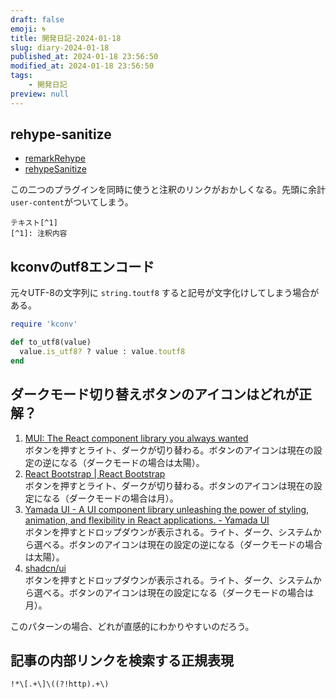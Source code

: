 ```yaml
---
draft: false
emoji: 🌀
title: 開発日記-2024-01-18
slug: diary-2024-01-18
published_at: 2024-01-18 23:56:50
modified_at: 2024-01-18 23:56:50
tags:
    - 開発日記
preview: null
---
```


## rehype-sanitize

- [remarkRehype](https://github.com/remarkjs/remark-rehype)
- [rehypeSanitize](https://github.com/rehypejs/rehype-sanitize)

この二つのプラグインを同時に使うと注釈のリンクがおかしくなる。先頭に余計`user-content`がついてしまう。

```markdown:注釈のマークダウン
テキスト[^1]
[^1]: 注釈内容
```

## kconvのutf8エンコード

元々UTF-8の文字列に `string.toutf8` すると記号が文字化けしてしまう場合がある。

```ruby
require 'kconv'

def to_utf8(value)
  value.is_utf8? ? value : value.toutf8
end
```

## ダークモード切り替えボタンのアイコンはどれが正解？

1. [MUI: The React component library you always wanted](https://mui.com/)  
  ボタンを押すとライト、ダークが切り替わる。ボタンのアイコンは現在の設定の逆になる（ダークモードの場合は太陽）。
2. [React Bootstrap | React Bootstrap](https://react-bootstrap.github.io/)  
  ボタンを押すとライト、ダークが切り替わる。ボタンのアイコンは現在の設定になる（ダークモードの場合は月）。
3. [Yamada UI - A UI component library unleashing the power of styling, animation, and flexibility in React applications. - Yamada UI](https://yamada-ui.com/)  
  ボタンを押すとドロップダウンが表示される。ライト、ダーク、システムから選べる。ボタンのアイコンは現在の設定の逆になる（ダークモードの場合は太陽）。
4. [shadcn/ui](https://ui.shadcn.com/)  
  ボタンを押すとドロップダウンが表示される。ライト、ダーク、システムから選べる。ボタンのアイコンは現在の設定になる（ダークモードの場合は月）。

このパターンの場合、どれが直感的にわかりやすいのだろう。

## 記事の内部リンクを検索する正規表現

`!*\[.+\]\((?!http).+\)`
